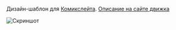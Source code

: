 Дизайн-шаблон для [Комикслейта](https://comicslate.org/). [Описание на сайте движка](https://www.dokuwiki.org/template:comicslate)

![Скриншот](http://screenshot.ru/a216c749dded2bccfea8626610d3df4e.png)
